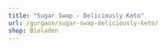 ```yaml
---
title: "Sugar Swap - Deliciously Keto"
url: /gurgaon/sugar-swap-deliciously-keto/
shop: Bioladen
---
```

